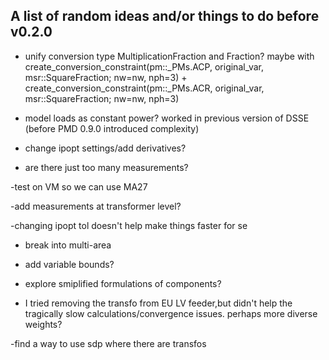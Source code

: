 ## A list of random ideas and/or things to do before v0.2.0

- unify conversion type MultiplicationFraction and Fraction? maybe with create_conversion_constraint(pm::_PMs.ACP, original_var, msr::SquareFraction; nw=nw, nph=3) + create_conversion_constraint(pm::_PMs.ACR, original_var, msr::SquareFraction; nw=nw, nph=3)

- model loads as constant power? worked in previous version of DSSE (before PMD 0.9.0 introduced complexity)

- change ipopt settings/add derivatives?

- are there just too many measurements?

-test on VM so we can use MA27

-add measurements at transformer level?

-changing ipopt tol doesn't help make things faster for se

- break into multi-area

- add variable bounds?

- explore smiplified formulations of components?

- I tried removing the transfo from EU LV feeder,but didn't help the tragically slow calculations/convergence issues. perhaps more diverse weights?

-find a way to use sdp where there are transfos
